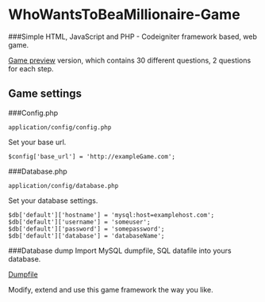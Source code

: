 WhoWantsToBeaMillionaire-Game
=============================


###Simple HTML, JavaScript and PHP - Codeigniter framework based, web game.

[Game preview](http://whowantstobeamillionaire.t15.org/ "Who Wants to Be a Millionaire? - Game") version, which contains 30 different questions, 2 questions for each step.

Game settings
------

###Config.php

```
application/config/config.php
```

Set your base url.
```
$config['base_url']	= 'http://exampleGame.com';
```

###Database.php

```
application/config/database.php
```

Set your database settings.
```
$db['default']['hostname'] = 'mysql:host=examplehost.com';
$db['default']['username'] = 'someuser';
$db['default']['password'] = 'somepassword';
$db['default']['database'] = 'databaseName';
```

###Database dump
Import MySQL dumpfile, SQL datafile into yours database.


[Dumpfile](https://github.com/Vuidaa/WhoWantsToBeaMillionaire-Game/blob/master/sql-dump/game.sql)


Modify, extend and use this game framework the way you like.

